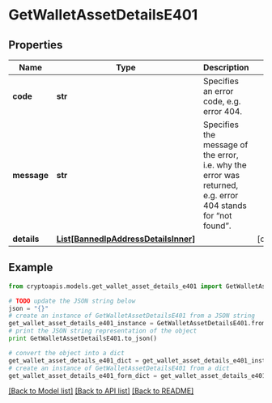 # GetWalletAssetDetailsE401


## Properties
Name | Type | Description | Notes
------------ | ------------- | ------------- | -------------
**code** | **str** | Specifies an error code, e.g. error 404. | 
**message** | **str** | Specifies the message of the error, i.e. why the error was returned, e.g. error 404 stands for “not found”. | 
**details** | [**List[BannedIpAddressDetailsInner]**](BannedIpAddressDetailsInner.md) |  | [optional] 

## Example

```python
from cryptoapis.models.get_wallet_asset_details_e401 import GetWalletAssetDetailsE401

# TODO update the JSON string below
json = "{}"
# create an instance of GetWalletAssetDetailsE401 from a JSON string
get_wallet_asset_details_e401_instance = GetWalletAssetDetailsE401.from_json(json)
# print the JSON string representation of the object
print GetWalletAssetDetailsE401.to_json()

# convert the object into a dict
get_wallet_asset_details_e401_dict = get_wallet_asset_details_e401_instance.to_dict()
# create an instance of GetWalletAssetDetailsE401 from a dict
get_wallet_asset_details_e401_form_dict = get_wallet_asset_details_e401.from_dict(get_wallet_asset_details_e401_dict)
```
[[Back to Model list]](../README.md#documentation-for-models) [[Back to API list]](../README.md#documentation-for-api-endpoints) [[Back to README]](../README.md)


